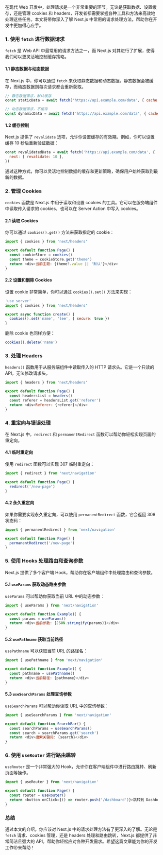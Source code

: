 在现代 Web 开发中，处理请求是一个非常重要的环节。无论是获取数据、设置缓存，还是管理 cookies 和 headers，开发者都需要掌握各种工具和方法来高效地处理这些任务。本文将带你深入了解 Next.js 中常用的请求处理方法，帮助你在开发中更加得心应手。

### 1. 使用 `fetch` 进行数据请求

`fetch` 是 Web API 中最常用的请求方法之一，而 Next.js 对其进行了扩展，使得我们可以更灵活地控制缓存策略。

#### 1.1 静态数据与动态数据

在 Next.js 中，你可以通过 `fetch` 来获取静态数据和动态数据。静态数据会被缓存，而动态数据则每次请求都会重新获取。

```javascript
// 静态数据请求，默认缓存
const staticData = await fetch('https://api.example.com/data', { cache: 'force-cache' })

// 动态数据请求，不缓存
const dynamicData = await fetch('https://api.example.com/data', { cache: 'no-store' })
```

#### 1.2 缓存控制

Next.js 提供了 `revalidate` 选项，允许你设置缓存的有效期。例如，你可以设置缓存 10 秒后重新验证数据：

```javascript
const revalidatedData = await fetch('https://api.example.com/data', {
  next: { revalidate: 10 },
})
```

通过这种方式，你可以灵活地控制数据的缓存和更新策略，确保用户始终获取到最新的数据。

### 2. 管理 Cookies

`cookies` 函数是 Next.js 中用于读取和设置 cookies 的工具。它可以在服务端组件中读取传入请求的 cookies，也可以在 Server Action 中写入 cookies。

#### 2.1 读取 Cookies

你可以通过 `cookies().get()` 方法来获取指定的 cookie：

```javascript
import { cookies } from 'next/headers'

export default function Page() {
  const cookieStore = cookies()
  const theme = cookieStore.get('theme')
  return <div>当前主题: {theme?.value || '默认'}</div>
}
```

#### 2.2 设置和删除 Cookies

设置 cookie 非常简单，你可以通过 `cookies().set()` 方法来实现：

```javascript
'use server'
import { cookies } from 'next/headers'

export async function create() {
  cookies().set('name', 'lee', { secure: true })
}
```

删除 cookie 也同样方便：

```javascript
cookies().delete('name')
```

### 3. 处理 Headers

`headers()` 函数用于从服务端组件中读取传入的 HTTP 请求头。它是一个只读的 API，无法修改请求头。

```javascript
import { headers } from 'next/headers'

export default function Page() {
  const headersList = headers()
  const referer = headersList.get('referer')
  return <div>Referer: {referer}</div>
}
```

### 4. 重定向与错误处理

在 Next.js 中，`redirect` 和 `permanentRedirect` 函数可以帮助你轻松实现页面的重定向。

#### 4.1 临时重定向

使用 `redirect` 函数可以实现 307 临时重定向：

```javascript
import { redirect } from 'next/navigation'

export default function Page() {
  redirect('/new-page')
}
```

#### 4.2 永久重定向

如果你需要实现永久重定向，可以使用 `permanentRedirect` 函数，它会返回 308 状态码：

```javascript
import { permanentRedirect } from 'next/navigation'

export default function Page() {
  permanentRedirect('/new-page')
}
```

### 5. 使用 Hooks 处理路由和查询参数

Next.js 提供了多个客户端 Hook，帮助你在客户端组件中处理路由和查询参数。

#### 5.1 `useParams` 获取动态路由参数

`useParams` 可以帮助你获取当前 URL 中的动态参数：

```javascript
import { useParams } from 'next/navigation'

export default function Example() {
  const params = useParams()
  return <div>当前参数: {JSON.stringify(params)}</div>
}
```

#### 5.2 `usePathname` 获取当前路径

`usePathname` 可以获取当前 URL 的路径名：

```javascript
import { usePathname } from 'next/navigation'

export default function Example() {
  const pathname = usePathname()
  return <div>当前路径: {pathname}</div>
}
```

#### 5.3 `useSearchParams` 处理查询参数

`useSearchParams` 可以帮助你读取 URL 中的查询参数：

```javascript
import { useSearchParams } from 'next/navigation'

export default function SearchBar() {
  const searchParams = useSearchParams()
  const search = searchParams.get('search')
  return <div>搜索关键词: {search}</div>
}
```

### 6. 使用 `useRouter` 进行路由跳转

`useRouter` 是一个非常强大的 Hook，允许你在客户端组件中进行路由跳转、刷新页面等操作。

```javascript
import { useRouter } from 'next/navigation'

export default function Page() {
  const router = useRouter()
  return <button onClick={() => router.push('/dashboard')}>跳转到 Dashboard</button>
}
```

### 总结

通过本文的介绍，你应该对 Next.js 中的请求处理方法有了更深入的了解。无论是 `fetch` 请求、cookies 管理，还是 headers 处理和路由跳转，Next.js 都提供了非常简洁且强大的 API，帮助你轻松应对各种开发需求。希望这篇文章能为你的开发工作带来帮助！

